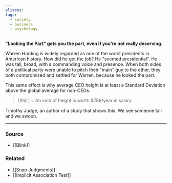 ```yaml
---
aliases: 
tags:
  - society
  - business
  - psychology
---
```

**"Looking the Part" gets you the part, even if you're not really deserving.**

Warren Harding is widely regarded as one of the worst presidents in American history. How did he get the job? He "seemed presidential". He was tall, broad, with a commanding voice and presence. When both sides of a political party were unable to pitch their "main" guy to the other, they both compromised and settled for Warren, because he looked the part.

This same effect is why average CEO height is at least a Standard Deviation above the global average for non-CEOs. 

> [!tldr] 💡 An inch of height is worth $789/year in salary.

Timothy Judge, an author of a study that shows this. We see someone tall and we swoon.

---

### Source
- [[Blink]]

### Related
- [[Snap Judgments]] 
- [[Implicit Association Test]]